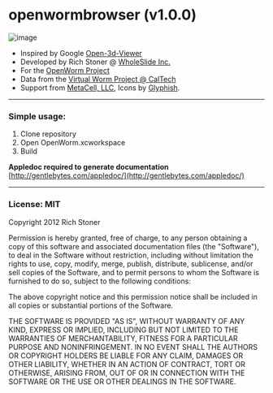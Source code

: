 openwormbrowser (v1.0.0)
===============

![image](https://raw.github.com/openworm/openwormbrowser-ios/master/owbscreenshot.jpg)

* Inspired by Google [Open-3d-Viewer](https://code.google.com/p/open-3d-viewer/)
* Developed by Rich Stoner @ [WholeSlide Inc.](http://www.wholeslide.com)
* For the [OpenWorm Project](http://www.openworm.org/)
* Data from the [Virtual Worm Project @ CalTech](http://caltech.wormbase.org/virtualworm/)
* Support from [MetaCell, LLC](http://www.metacell.us), Icons by [Glyphish](http://glyphish.com).

___

### Simple usage:
1. Clone repository
2. Open OpenWorm.xcworkspace
3. Build


**Appledoc required to generate documentation** [http://gentlebytes.com/appledoc/](http://gentlebytes.com/appledoc/) 


___

### License: MIT

Copyright 2012 Rich Stoner

Permission is hereby granted, free of charge, to any person obtaining
a copy of this software and associated documentation files (the
"Software"), to deal in the Software without restriction, including
without limitation the rights to use, copy, modify, merge, publish,
distribute, sublicense, and/or sell copies of the Software, and to
permit persons to whom the Software is furnished to do so, subject to
the following conditions:

The above copyright notice and this permission notice shall be
included in all copies or substantial portions of the Software.

THE SOFTWARE IS PROVIDED "AS IS", WITHOUT WARRANTY OF ANY KIND,
EXPRESS OR IMPLIED, INCLUDING BUT NOT LIMITED TO THE WARRANTIES OF
MERCHANTABILITY, FITNESS FOR A PARTICULAR PURPOSE AND
NONINFRINGEMENT. IN NO EVENT SHALL THE AUTHORS OR COPYRIGHT HOLDERS BE
LIABLE FOR ANY CLAIM, DAMAGES OR OTHER LIABILITY, WHETHER IN AN ACTION
OF CONTRACT, TORT OR OTHERWISE, ARISING FROM, OUT OF OR IN CONNECTION
WITH THE SOFTWARE OR THE USE OR OTHER DEALINGS IN THE SOFTWARE.

